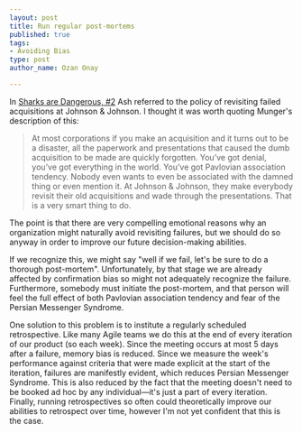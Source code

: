 ```yaml
--- 
layout: post
title: Run regular post-mortems
published: true
tags: 
- Avoiding Bias
type: post
author_name: Ozan Onay

---
```


In <a href="/2011/03/29/sharks-are-dangerous-2/">Sharks are Dangerous, #2</a> Ash referred to the policy of revisiting failed acquisitions at Johnson &amp; Johnson. I thought it was worth quoting Munger's description of this:

<blockquote>At most corporations if you make an acquisition and it turns out to be a disaster, all the paperwork and presentations that caused the dumb acquisition to be made are quickly forgotten. You’ve got denial, you’ve got everything in the world. You’ve got Pavlovian association tendency. Nobody even wants to even be associated with the damned thing or even mention it. At Johnson &amp; Johnson, they make everybody revisit their old acquisitions and wade through the presentations. That is a very smart thing to do.</blockquote>

The point is that there are very compelling emotional reasons why an organization might naturally avoid revisiting failures, but we should do so anyway in order to improve our future decision-making abilities.

If we recognize this, we might say "well if we fail, let's be sure to do a thorough post-mortem". Unfortunately, by that stage we are already affected by confirmation bias so might not adequately recognize the failure. Furthermore, somebody must initiate the post-mortem, and that person will feel the full effect of both Pavlovian association tendency and fear of the Persian Messenger Syndrome.

One solution to this problem is to institute a regularly scheduled retrospective. Like many Agile teams we do this at the end of every iteration of our product (so each week). Since the meeting occurs at most 5 days after a failure, memory bias is reduced. Since we measure the week's performance against criteria that were made explicit at the start of the iteration, failures are manifestly evident, which reduces Persian Messenger Syndrome. This is also reduced by the fact that the meeting doesn't need to be booked ad hoc by any individual—it's just a part of every iteration. Finally, running retrospectives so often could theoretically improve our abilities to retrospect over time, however I'm not yet confident that this is the case.
